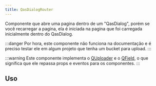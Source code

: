 ```yaml
---
title: QasDialogRouter
---
```


Componente que abre uma pagina dentro de um "QasDialog", porém se você recarregar a pagina, ela é iniciada na pagina que foi carregada inicialmente dentro do QasDialog.

<doc-api file="dialog-router/QasDialogRouter" name="QasDialogRouter" />

:::danger
Por hora, este componente não funciona na documentação e é preciso testar ele em algum projeto que tenha um bucket para upload.
:::

:::warning
Este componente implementa o [QUploader](https://quasar.dev/vue-components/uploader#usage) e o [QField](https://quasar.dev/vue-components/field#introduction), o que significa que ele repassa  props e eventos para os componentes.
:::

## Uso

<doc-example file="QasDialogRouter/Basic" title="Básico" />
